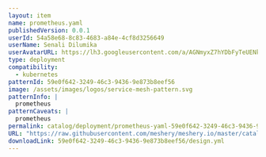 ```yaml
---
layout: item
name: prometheus.yaml
publishedVersion: 0.0.1
userId: 54a58e68-8c83-4683-a84e-4cf8d3256649
userName: Senali Dilumika
userAvatarURL: https://lh3.googleusercontent.com/a/AGNmyxZ7hYDbFyTeUENk9J_gYTz9lE2aDWynV1ubCGWhGA=s96-c
type: deployment
compatibility:
  - kubernetes
patternId: 59e0f642-3249-46c3-9436-9e873b8eef56
image: /assets/images/logos/service-mesh-pattern.svg
patternInfo: |
  prometheus
patternCaveats: |
  prometheus
permalink: catalog/deployment/prometheus-yaml-59e0f642-3249-46c3-9436-9e873b8eef56.html
URL: "https://raw.githubusercontent.com/meshery/meshery.io/master/catalog/59e0f642-3249-46c3-9436-9e873b8eef56/0.0.1/design.yml"
downloadLink: 59e0f642-3249-46c3-9436-9e873b8eef56/design.yml
---
```

